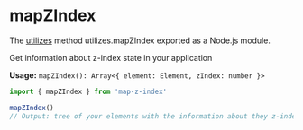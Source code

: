 # mapZIndex

The [utilizes](https://www.npmjs.com/package/utilizes) method utilizes.mapZIndex exported as a Node.js module.


Get information about z-index state in your application

**Usage:** `mapZIndex(): Array<{ element: Element, zIndex: number }>`

```typescript
import { mapZIndex } from 'map-z-index'

mapZIndex()
// Output: tree of your elements with the information about they z-index value
```

